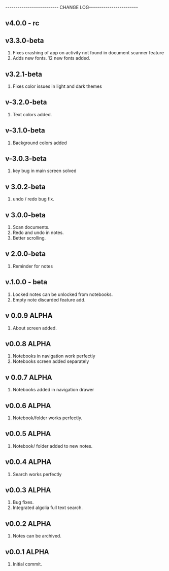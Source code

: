 -------------------------- CHANGE LOG------------------------


v4.0.0 - rc
---------------------------

v3.3.0-beta
---------------------------
1) Fixes crashing of app on activity not found in document scanner feature
2) Adds new fonts. 12 new fonts added.

v3.2.1-beta
----------------------------
1) Fixes color issues in light and dark themes

v-3.2.0-beta
----------------------------
1) Text colors added.

v-3.1.0-beta
-----------------------------
1) Background colors added

v-3.0.3-beta
-----------------------------
1) key bug in main screen solved

v 3.0.2-beta
-------------------------------
1) undo / redo bug fix.

v 3.0.0-beta
-------------------------------
1) Scan documents.
2) Redo and undo in notes.
3) Better scrolling.

v 2.0.0-beta
-------------------------------
1) Reminder for notes

v.1.0.0 - beta
--------------------------------
1) Locked notes can be unlocked from notebooks.
2) Empty note discarded feature add.


v 0.0.9 ALPHA
----------------------------
1) About screen added.

v0.0.8 ALPHA
-----------------------------
1) Notebooks in navigation work perfectly
2) Notebooks screen added separately

v 0.0.7 ALPHA
------------------------------
1) Notebooks added in navigation drawer

v0.0.6 ALPHA
------------------------------
1) Notebook/folder works perfectly.

v0.0.5 ALPHA
-------------------------------
1) Notebook/ folder added to new notes.

v0.0.4 ALPHA
-------------------------------
1) Search works perfectly

v0.0.3 ALPHA
--------------------------------
1) Bug fixes.
2) Integrated algolia full text search.

v0.0.2 ALPHA
---------------------------------
1) Notes can be archived.

 v0.0.1 ALPHA
---------------------------------
1) Initial commit.